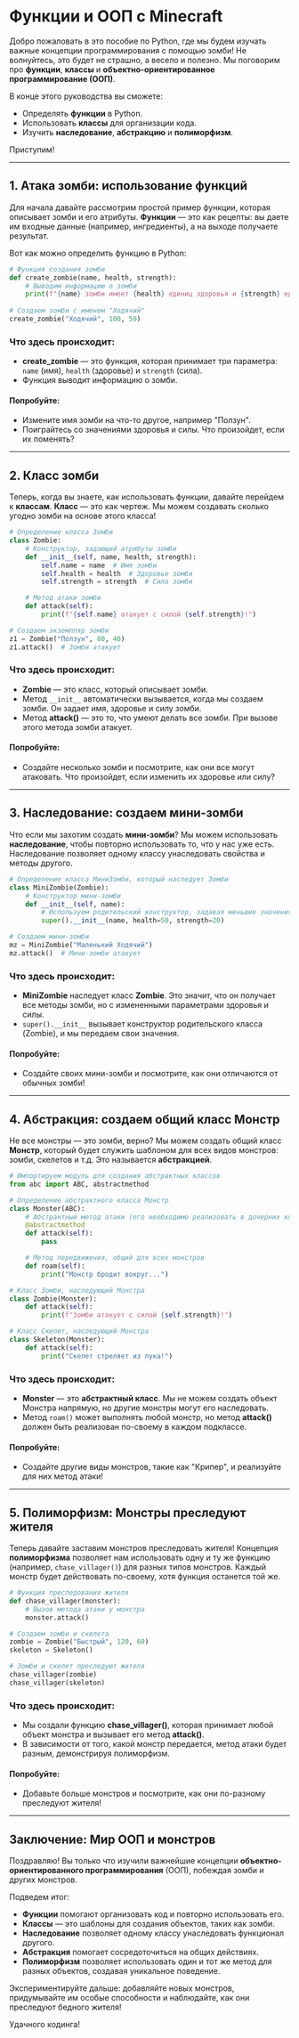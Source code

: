 
# Функции и ООП с Minecraft

Добро пожаловать в это пособие по Python, где мы будем изучать важные концепции программирования с помощью зомби! Не волнуйтесь, это будет не страшно, а весело и полезно. Мы поговорим про **функции**, **классы** и **объектно-ориентированное программирование (ООП)**.

В конце этого руководства вы сможете:

- Определять **функции** в Python.
- Использовать **классы** для организации кода.
- Изучить **наследование**, **абстракцию** и **полиморфизм**.

Приступим!

---

## 1. Атака зомби: использование функций
Для начала давайте рассмотрим простой пример функции, которая описывает зомби и его атрибуты. **Функции** — это как рецепты: вы даете им входные данные (например, ингредиенты), а на выходе получаете результат.

Вот как можно определить функцию в Python:

```python
# Функция создания зомби
def create_zombie(name, health, strength):
    # Выводим информацию о зомби
    print(f"{name} зомби имеет {health} единиц здоровья и {strength} единиц силы.")
    
# Создаем зомби с именем "Ходячий"
create_zombie("Ходячий", 100, 50)
```

### Что здесь происходит:
- **create_zombie** — это функция, которая принимает три параметра: `name` (имя), `health` (здоровье) и `strength` (сила).
- Функция выводит информацию о зомби.

#### Попробуйте:
- Измените имя зомби на что-то другое, например "Ползун".
- Поиграйтесь со значениями здоровья и силы. Что произойдет, если их поменять?

---

## 2. Класс зомби
Теперь, когда вы знаете, как использовать функции, давайте перейдем к **классам**. **Класс** — это как чертеж. Мы можем создавать сколько угодно зомби на основе этого класса!

```python
# Определение класса Зомби
class Zombie:
    # Конструктор, задающий атрибуты зомби
    def __init__(self, name, health, strength):
        self.name = name  # Имя зомби
        self.health = health  # Здоровье зомби
        self.strength = strength  # Сила зомби

    # Метод атаки зомби
    def attack(self):
        print(f"{self.name} атакует с силой {self.strength}!")

# Создаем экземпляр зомби
z1 = Zombie("Ползун", 80, 40)
z1.attack()  # Зомби атакует
```

### Что здесь происходит:
- **Zombie** — это класс, который описывает зомби.
- Метод `__init__` автоматически вызывается, когда мы создаем зомби. Он задает имя, здоровье и силу зомби.
- Метод **attack()** — это то, что умеют делать все зомби. При вызове этого метода зомби атакует.

#### Попробуйте:
- Создайте несколько зомби и посмотрите, как они все могут атаковать. Что произойдет, если изменить их здоровье или силу?

---

## 3. Наследование: создаем мини-зомби
Что если мы захотим создать **мини-зомби**? Мы можем использовать **наследование**, чтобы повторно использовать то, что у нас уже есть. Наследование позволяет одному классу унаследовать свойства и методы другого.

```python
# Определение класса МиниЗомби, который наследует Зомби
class MiniZombie(Zombie):
    # Конструктор мини-зомби
    def __init__(self, name):
        # Используем родительский конструктор, задавая меньшие значения для здоровья и силы
        super().__init__(name, health=50, strength=20)

# Создаем мини-зомби
mz = MiniZombie("Маленький Ходячий")
mz.attack()  # Мини-зомби атакует
```

### Что здесь происходит:
- **MiniZombie** наследует класс **Zombie**. Это значит, что он получает все методы зомби, но с измененными параметрами здоровья и силы.
- `super().__init__` вызывает конструктор родительского класса (Zombie), и мы передаем свои значения.

#### Попробуйте:
- Создайте своих мини-зомби и посмотрите, как они отличаются от обычных зомби!

---

## 4. Абстракция: создаем общий класс Монстр
Не все монстры — это зомби, верно? Мы можем создать общий класс **Монстр**, который будет служить шаблоном для всех видов монстров: зомби, скелетов и т.д. Это называется **абстракцией**.

```python
# Импортируем модуль для создания абстрактных классов
from abc import ABC, abstractmethod

# Определение абстрактного класса Монстр
class Monster(ABC):
    # Абстрактный метод атаки (его необходимо реализовать в дочерних классах)
    @abstractmethod
    def attack(self):
        pass

    # Метод передвижения, общий для всех монстров
    def roam(self):
        print("Монстр бродит вокруг...")

# Класс Зомби, наследующий Монстра
class Zombie(Monster):
    def attack(self):
        print(f"Зомби атакует с силой {self.strength}!")

# Класс Скелет, наследующий Монстра
class Skeleton(Monster):
    def attack(self):
        print("Скелет стреляет из лука!")
```

### Что здесь происходит:
- **Monster** — это **абстрактный класс**. Мы не можем создать объект Монстра напрямую, но другие монстры могут его наследовать.
- Метод `roam()` может выполнять любой монстр, но метод **attack()** должен быть реализован по-своему в каждом подклассе.

#### Попробуйте:
- Создайте другие виды монстров, такие как "Крипер", и реализуйте для них метод атаки!

---

## 5. Полиморфизм: Монстры преследуют жителя
Теперь давайте заставим монстров преследовать жителя! Концепция **полиморфизма** позволяет нам использовать одну и ту же функцию (например, `chase_villager()`) для разных типов монстров. Каждый монстр будет действовать по-своему, хотя функция останется той же.

```python
# Функция преследования жителя
def chase_villager(monster):
    # Вызов метода атаки у монстра
    monster.attack()

# Создаем зомби и скелета
zombie = Zombie("Быстрый", 120, 60)
skeleton = Skeleton()

# Зомби и скелет преследуют жителя
chase_villager(zombie)
chase_villager(skeleton)
```

### Что здесь происходит:
- Мы создали функцию **chase_villager()**, которая принимает любой объект монстра и вызывает его метод **attack()**.
- В зависимости от того, какой монстр передается, метод атаки будет разным, демонстрируя полиморфизм.

#### Попробуйте:
- Добавьте больше монстров и посмотрите, как они по-разному преследуют жителя!

---

## Заключение: Мир ООП и монстров
Поздравляю! Вы только что изучили важнейшие концепции **объектно-ориентированного программирования** (ООП), побеждая зомби и других монстров.

Подведем итог:
- **Функции** помогают организовать код и повторно использовать его.
- **Классы** — это шаблоны для создания объектов, таких как зомби.
- **Наследование** позволяет одному классу унаследовать функционал другого.
- **Абстракция** помогает сосредоточиться на общих действиях.
- **Полиморфизм** позволяет использовать один и тот же метод для разных объектов, создавая уникальное поведение.

Экспериментируйте дальше: добавляйте новых монстров, придумывайте им особые способности и наблюдайте, как они преследуют бедного жителя!

Удачного кодинга!
